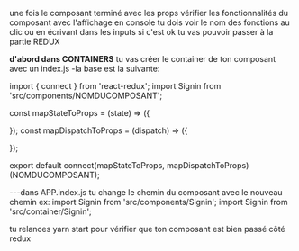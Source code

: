 une fois le composant terminé avec les props
vérifier les fonctionnalités du composant avec l'affichage en console
tu dois voir le nom des fonctions au clic ou en écrivant dans les inputs
si c'est ok tu vas pouvoir passer à la partie REDUX


**d'abord dans CONTAINERS**
tu vas créer le container de ton composant avec un index.js
-la base est la suivante:

import { connect } from 'react-redux';
import Signin from 'src/components/NOMDUCOMPOSANT';


const mapStateToProps = (state) => ({
  
  });
const mapDispatchToProps = (dispatch) => ({
    
  });

export default connect(mapStateToProps, mapDispatchToProps)(NOMDUCOMPOSANT);


---dans APP.index.js tu change le chemin du composant avec le nouveau chemin 
ex: import Signin from 'src/components/Signin';
    import Signin from 'src/container/Signin';

tu relances yarn start pour vérifier que ton composant est bien passé côté redux

